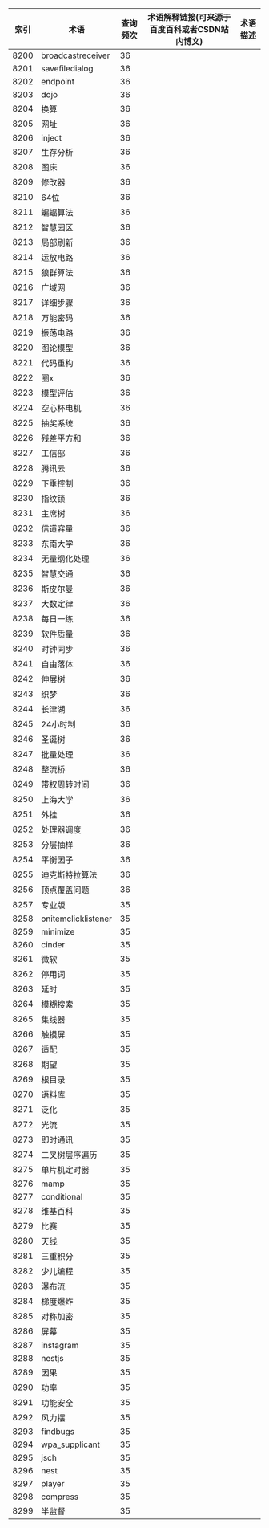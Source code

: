 | 索引   | 术语                  | 查询频次 | 术语解释链接(可来源于百度百科或者CSDN站内博文) | 术语描述 |
| ---- | ------------------- | ---- | -------------------------- | ---- |
| 8200 | broadcastreceiver   | 36   |                            |      |
| 8201 | savefiledialog      | 36   |                            |      |
| 8202 | endpoint            | 36   |                            |      |
| 8203 | dojo                | 36   |                            |      |
| 8204 | 换算                  | 36   |                            |      |
| 8205 | 网址                  | 36   |                            |      |
| 8206 | inject              | 36   |                            |      |
| 8207 | 生存分析                | 36   |                            |      |
| 8208 | 图床                  | 36   |                            |      |
| 8209 | 修改器                 | 36   |                            |      |
| 8210 | 64位                 | 36   |                            |      |
| 8211 | 蝙蝠算法                | 36   |                            |      |
| 8212 | 智慧园区                | 36   |                            |      |
| 8213 | 局部刷新                | 36   |                            |      |
| 8214 | 运放电路                | 36   |                            |      |
| 8215 | 狼群算法                | 36   |                            |      |
| 8216 | 广域网                 | 36   |                            |      |
| 8217 | 详细步骤                | 36   |                            |      |
| 8218 | 万能密码                | 36   |                            |      |
| 8219 | 振荡电路                | 36   |                            |      |
| 8220 | 图论模型                | 36   |                            |      |
| 8221 | 代码重构                | 36   |                            |      |
| 8222 | 圈x                  | 36   |                            |      |
| 8223 | 模型评估                | 36   |                            |      |
| 8224 | 空心杯电机               | 36   |                            |      |
| 8225 | 抽奖系统                | 36   |                            |      |
| 8226 | 残差平方和               | 36   |                            |      |
| 8227 | 工信部                 | 36   |                            |      |
| 8228 | 腾讯云                 | 36   |                            |      |
| 8229 | 下垂控制                | 36   |                            |      |
| 8230 | 指纹锁                 | 36   |                            |      |
| 8231 | 主席树                 | 36   |                            |      |
| 8232 | 信道容量                | 36   |                            |      |
| 8233 | 东南大学                | 36   |                            |      |
| 8234 | 无量纲化处理              | 36   |                            |      |
| 8235 | 智慧交通                | 36   |                            |      |
| 8236 | 斯皮尔曼                | 36   |                            |      |
| 8237 | 大数定律                | 36   |                            |      |
| 8238 | 每日一练                | 36   |                            |      |
| 8239 | 软件质量                | 36   |                            |      |
| 8240 | 时钟同步                | 36   |                            |      |
| 8241 | 自由落体                | 36   |                            |      |
| 8242 | 伸展树                 | 36   |                            |      |
| 8243 | 织梦                  | 36   |                            |      |
| 8244 | 长津湖                 | 36   |                            |      |
| 8245 | 24小时制               | 36   |                            |      |
| 8246 | 圣诞树                 | 36   |                            |      |
| 8247 | 批量处理                | 36   |                            |      |
| 8248 | 整流桥                 | 36   |                            |      |
| 8249 | 带权周转时间              | 36   |                            |      |
| 8250 | 上海大学                | 36   |                            |      |
| 8251 | 外挂                  | 36   |                            |      |
| 8252 | 处理器调度               | 36   |                            |      |
| 8253 | 分层抽样                | 36   |                            |      |
| 8254 | 平衡因子                | 36   |                            |      |
| 8255 | 迪克斯特拉算法             | 36   |                            |      |
| 8256 | 顶点覆盖问题              | 36   |                            |      |
| 8257 | 专业版                 | 35   |                            |      |
| 8258 | onitemclicklistener | 35   |                            |      |
| 8259 | minimize            | 35   |                            |      |
| 8260 | cinder              | 35   |                            |      |
| 8261 | 微软                  | 35   |                            |      |
| 8262 | 停用词                 | 35   |                            |      |
| 8263 | 延时                  | 35   |                            |      |
| 8264 | 模糊搜索                | 35   |                            |      |
| 8265 | 集线器                 | 35   |                            |      |
| 8266 | 触摸屏                 | 35   |                            |      |
| 8267 | 适配                  | 35   |                            |      |
| 8268 | 期望                  | 35   |                            |      |
| 8269 | 根目录                 | 35   |                            |      |
| 8270 | 语料库                 | 35   |                            |      |
| 8271 | 泛化                  | 35   |                            |      |
| 8272 | 光流                  | 35   |                            |      |
| 8273 | 即时通讯                | 35   |                            |      |
| 8274 | 二叉树层序遍历             | 35   |                            |      |
| 8275 | 单片机定时器              | 35   |                            |      |
| 8276 | mamp                | 35   |                            |      |
| 8277 | conditional         | 35   |                            |      |
| 8278 | 维基百科                | 35   |                            |      |
| 8279 | 比赛                  | 35   |                            |      |
| 8280 | 天线                  | 35   |                            |      |
| 8281 | 三重积分                | 35   |                            |      |
| 8282 | 少儿编程                | 35   |                            |      |
| 8283 | 瀑布流                 | 35   |                            |      |
| 8284 | 梯度爆炸                | 35   |                            |      |
| 8285 | 对称加密                | 35   |                            |      |
| 8286 | 屏幕                  | 35   |                            |      |
| 8287 | instagram           | 35   |                            |      |
| 8288 | nestjs              | 35   |                            |      |
| 8289 | 因果                  | 35   |                            |      |
| 8290 | 功率                  | 35   |                            |      |
| 8291 | 功能安全                | 35   |                            |      |
| 8292 | 风力摆                 | 35   |                            |      |
| 8293 | findbugs            | 35   |                            |      |
| 8294 | wpa_supplicant      | 35   |                            |      |
| 8295 | jsch                | 35   |                            |      |
| 8296 | nest                | 35   |                            |      |
| 8297 | player              | 35   |                            |      |
| 8298 | compress            | 35   |                            |      |
| 8299 | 半监督                 | 35   |                            |      |
